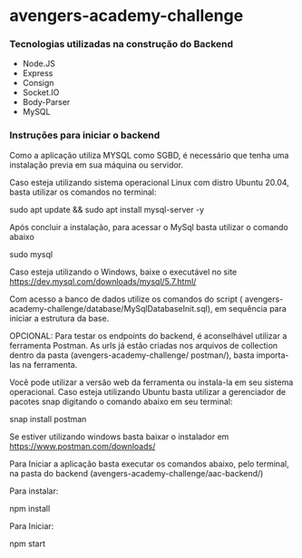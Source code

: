 # avengers-academy-challenge

### Tecnologias utilizadas na construção do Backend
- Node.JS
- Express
- Consign
- Socket.IO
- Body-Parser
- MySQL


### Instruções para iniciar o backend 

Como a aplicação utiliza MYSQL como SGBD, é necessário que tenha uma instalação previa em sua máquina ou servidor.  

 

Caso esteja utilizando sistema operacional Linux com distro Ubuntu 20.04, basta utilizar os comandos no terminal: 

sudo apt update && sudo apt install mysql-server -y 

 

Após concluir a instalação, para acessar o MySql basta utilizar o comando abaixo  

sudo mysql 

 

Caso esteja utilizando o Windows, baixe o executável no site https://dev.mysql.com/downloads/mysql/5.7.html/ 

 

Com acesso a banco de dados utilize os comandos do script ( avengers-academy-challenge/database/MySqlDatabaseInit.sql), em sequência para iniciar a estrutura da base. 

 

OPCIONAL: Para testar os endpoints do backend, é aconselhável utilizar a ferramenta Postman. As urls já estão criadas nos arquivos de collection dentro da pasta  (avengers-academy-challenge/ postman/), basta importa-las na ferramenta. 

Você pode utilizar a versão web da ferramenta ou instala-la em seu sistema operacional. Caso esteja utilizando Ubuntu basta utilizar a gerenciador de pacotes snap digitando o comando abaixo em seu terminal: 

snap install postman 

Se estiver utilizando windows basta baixar o instalador em https://www.postman.com/downloads/ 

 

Para Iniciar a aplicação basta executar os comandos abaixo, pelo terminal, na pasta do backend (avengers-academy-challenge/aac-backend/) 

Para instalar: 

npm install 

Para Iniciar: 

npm start 
